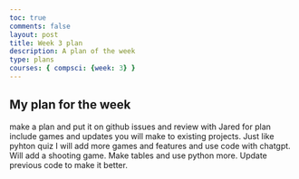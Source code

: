 ```yaml
---
toc: true
comments: false
layout: post
title: Week 3 plan
description: A plan of the week
type: plans
courses: { compsci: {week: 3} }
---
```


## My plan for the week
make a plan and put it on github issues and review with Jared
for plan include games and updates you will make to existing projects. 
Just like pyhton quiz I will add more games and features and use code with chatgpt. Will add a shooting game. 
Make tables and use python more. Update previous code to make it better.